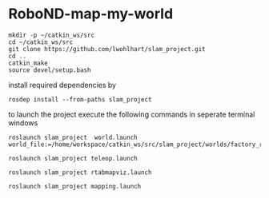# RoboND-map-my-world

```
mkdir -p ~/catkin_ws/src
cd ~/catkin_ws/src
git clone https://github.com/lwohlhart/slam_project.git
cd ..
catkin_make
source devel/setup.bash
```

install required dependencies by
```
rosdep install --from-paths slam_project
```

to launch the project execute the following commands in seperate terminal windows

```
roslaunch slam_project  world.launch world_file:=/home/workspace/catkin_ws/src/slam_project/worlds/factory_room.world

roslaunch slam_project teleop.launch

roslaunch slam_project rtabmapviz.launch

roslaunch slam_project mapping.launch
```
